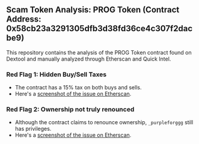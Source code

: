 ## Scam Token Analysis: PROG Token (Contract Address: 0x58cb23a3291305dfb3d38fd36ce4c307f2dacbe9)

This repository contains the analysis of the PROG Token contract found on Dextool and manually analyzed through Etherscan and Quick Intel.

### Red Flag 1: Hidden Buy/Sell Taxes
- The contract has a 15% tax on both buys and sells.
- Here's a [screenshot of the issue on Etherscan](screenshots/RedFlag1.png).

### Red Flag 2: Ownership not truly renounced
- Although the contract claims to renounce ownership, `_purpleforggg` still has privileges.
- Here's a [screenshot of the issue on Etherscan](screenshots/RedFlag2.png).


